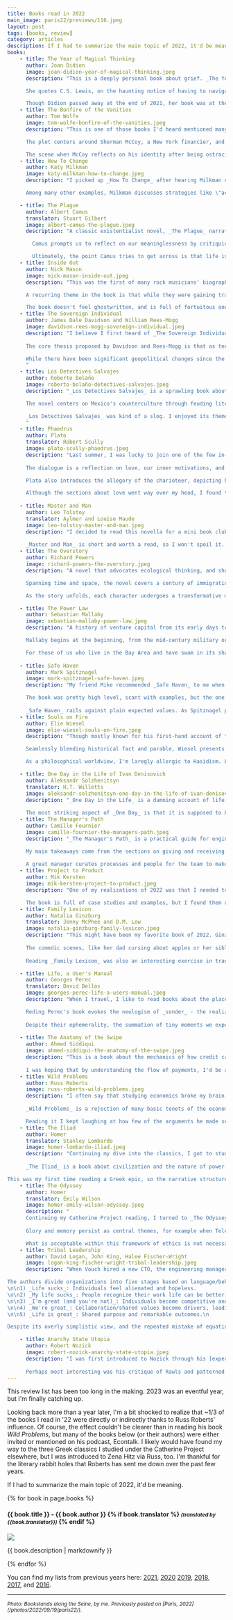 ```yaml
---
title: Books read in 2022
main_image: paris22/previews/116.jpeg
layout: post
tags: [books, review]
category: articles
description: If I had to summarize the main topic of 2022, it'd be meaning.
books:
    - title: The Year of Magical Thinking
      author: Joan Didion
      image: joan-didion-year-of-magical-thinking.jpeg
      description: "This is a deeply personal book about grief. _The Year of Magical Thinking_ speaks to the raw emotions that follow Didion after the loss of her husband. As I read, I couldn't help but trace the parallels between Didion's telling of her husband John's death and my mom's experience (and, obviously, the whole family) coming to terms with my dad's passing. The suddenness, the recounting of the scene, the constant what-if's, and the sheer disorientation of becoming untethered from a life partner, all seemed too familiar.\n

      She quotes C.S. Lewis, on the haunting notion of having to navigate the world without a partner who's no longer there: \"So many roads lead thought to H. I set out on one of them. But now there's an impassable frontierpost across it. So many roads once; now so many cul de sacs.\"\n

      Though Didion passed away at the end of 2021, her book was at the top of my list before then. _The Year of Magical Thinking_ did not comfort me, nor did it bring me catharsis, but reading it somewhat clarified my thoughts on the complex and confusing experience of losing someone dear, and grieving, by letting me see it through someone else's eyes. This is a tough book."
    - title: The Bonfire of the Vanities
      author: Tom Wolfe
      image: tom-wolfe-bonfire-of-the-vanities.jpeg
      description: "This is one of those books I'd heard mentioned many times, but I had no idea what I was getting into as I started reading it. _The Bonfire of the Vanities_ is a novel set in the '80s that discusses the structure of society, with criss-crossing cuts of race, class, religion, occupations and more.\n

      The plot centers around Sherman McCoy, a New York financier, and his fall from grace after a hit-and-run. Much of _The Bonfire of the Vanities_ focuses on the distinction between reality and appearances, and how facts and intentions don't really matter when our actions are perceived as transgressions of a social contract. This is explicit in the journalistic treatment of McCoy and the judicial case that follows his accident, but also hinted at repeatedly throughout the story. For example in discussing the field of finance and its relationship with \"the real world,\" McCoy repeatedly struggles to explain how he brings value to the world as a bond trader. The value he creates is detached from the tangible, manifesting instead in the abstract movements dictated by the whims of the market. That is just another flavor of the same idea: others' perceptions affect our reality, and the value we ascribe to   things.\n

      The scene when McCoy reflects on his identity after being ostracized by friends and neighbors carries the central message of the book. After being arrested, McCoy realizes his life is only defined by others around him: \"Your self... is other people, all the people you’re tied to, and it’s only a thread.\" Our identity, our self-worth, [and our meaning](https://meltingasphalt.com/a-nihilists-guide-to-meaning/) are defined by others. I might do a longer blog post on this idea down the line."
    - title: How To Change
      author: Katy Milkman
      image: katy-milkman-how-to-change.jpeg
      description: "I picked up _How To Change_ after hearing Milkman on [Russ Roberts' podcast, Econtalk](https://www.econtalk.org/katy-milkman-on-how-to-change/). Roberts tends to be really skeptical of pop psychology, so I gave his positive review a heavier weight than usual. The book contains the self-help advice that you'd expect, but backed by repeated studies and theory. Milkman repackages these ideas into \"choice architecture,\" a systematic approach to how we present options to ourselves. She argues that much like economists and politicians think about governance and policy one level of abstraction up, so should we: not focusing on individual decisions, but the incentives we set up to make it easier to choose behaviors that are aligned with our goals.\n

      Among many other examples, Milkman discusses strategies like \"accountability partners\" and public commitments as ways to change our habits. She showcases replicated experiments on simple ideas like writing down our goals, or telling our friends what we're aiming at. She also explains how she coined the term \"temptation bundling\" to describe a behavior we're all familiar with: pairing a desirable activity (like watching TV or listening to podcasts) with a less desirable one (like exercising) in order to incentivize the latter. These approaches toward self-control are not particularly innovative, but it is useful to see them all listed back-to-back. Milkman does not pretend that these are one-size-fits-all, but instead suggests that we should mix and match the tools she presents to achieve real, permanent change."

    - title: The Plague
      author: Albert Camus
      translator: Stuart Gilbert
      image: albert-camus-the-plague.jpeg
      description: "A classic existentialist novel, _The Plague_ narrates the story of a small town suddenly affected by an epidemic that decimates its people. In a volume that feels all too familiar in the 2020s, Camus' characters' lives intersect with the outbreak in all sorts of uncomfortable ways. There's those whose life projects are stopped in their tracks, those who try to help others combat the plague directly, and some that only care about saving themselves at the expense of their neighbors.\n

        Camus prompts us to reflect on our meaninglessness by critiquing the institutions of government, church, and even journalism. He does not outright condemn these, but rather presents them as tools which humans use to grapple with the challenges of existence. He highlights the complexities of faith and the limitations of institutions when confronted with the harsh realities of suffering and death. _The Plague_ invites readers to reflect on the nature of faith, moral responsibility, and the potential for false hopes in the midst of existential crises.\n

        Ultimately, the point Camus tries to get across is that life is a succession of minor plagues that we must face. There is no new normal, just normal."
    - title: Inside Out
      author: Nick Mason
      image: nick-mason-inside-out.jpeg
      description: "This was the first of many rock musicians' biographies that I've read recently. Mason is one of the lesser-known founding members of Pink Floyd, and _Inside Out_ is his telling of the band's rise to fame. The original members, including Mason on the drums, met while they were architecture students in London. A good chunk of the book is devoted to their personal conflicts: lead guitarist Syd Barrett's deteriorating mental health, his successive replacement with David Gilmour, and the eventual tensions that broke the original crew.\n

      A recurring theme in the book is that while they were gaining traction, the bandmembers were not particularly aware of their significance within the broader music scene. Mason goes into detail explaining how the band's style evolved, from the early days exploring recording experimental pieces and focusing on moods to the flashy performances of their world tours. He also tells of the eccentricities he and others indulged in as the money started pouring in. Cars, island homes, and private studios went hand in hand with interpersonal conflict, and Mason isn't shy about sharing either side.\n

      The book doesn't feel ghostwritten, and is full of fortuitous anecdotes of what the band experienced on their way to the top. Some of those contingent moments really stayed with me, from the spontaneity with which they chose the name _Pink Floyd_, to the time that their van was broken into and Mason's mom lent them £200 to replace their equipment, or the time at Abbey Road Studios when the band realized they were recording next door to The Beatles and their producer Norman Smith was able to sneak Mason and friends in to see them record. The book honors its title, sharing many of the inside stories of a great band."
    - title: The Sovereign Individual
      author: James Dale Davidson and William Rees-Mogg
      image: davidson-rees-mogg-sovereign-individual.jpeg
      description: "I believe I first heard of _The Sovereign Individual_ in a tweet or HN thread that described it as having \"a startup idea on every page.\" While it didn't live up to my expectations in that sense, the future they speculate is a profoundly interesting unbundling of modern society, and it makes a great read. I'll grant that many of the ideas resonated with my own biases, but it'd be hard to argue they are not at least plausible.\n
      
      The core thesis proposed by Davidson and Rees-Mogg is that as technology advances, individuals are able to exercise greater control over their finances, and thus their lives. In short, they predict that the internet and encryption will reduce state visibility into people's wealth and income, to the point of the decline of traditional nation-states (see what I said about biases?). _The Sovereign Individual_ emphasizes privacy-preserving peer-to-peer technologies as tools to resist coercion in this new era, foreshadowing the eventual rise of cryptocurrency in the 2010s. It's hard to believe this book was first published in 1997.\n

      While there have been significant geopolitical changes since the book came out, the pace and extent of these shifts have not led to the predicted weakening. We have not yet seen the erosion of state authority pushed by the authors, but wealth preservation and tax avoidance techniques that were previously only available to the ultra-rich are now within the reach of many. Yes, this book panders to the crypto crowd. And yes, it stretches reality to fit with its libertarian tendencies. However, the vision and the foresight to write this 25 years ago are commendable.\n
      "
    - title: Los Detectives Salvajes
      author: Roberto Bolaño
      image: roberto-bolaño-detectives-salvajes.jpeg
      description: "_Los Detectives Salvajes_ is a sprawling book about a group of young poets and their adventures in the 1960s and '70s in Mexico. Reading it, I kept wanted to discuss the places and the people with my dad, who was a college student in Mexico City in the early '70s. Bolaño tells a self-discovery story as the group searches for meaning and identity as they live the rebellious spirit of the time. Through a wide cast of characters, the novel explores the transformative power of art and the chaos of life, while constantly blurring the lines between reality and fiction.\n

      The novel centers on Mexico's counterculture through feuding literary movements. It does so by telling individuals' deeply intertwined stories. The characters in the book are stand-ins for the author and his friends, while a few others are just representations of themselves - like Octavio Paz. With its fragmented and non-linear narrative, it reminded me of Córtazar's [_Rayuela_](/articles/2020/03/26/rayuela/). It heavily reflects the political and social upheavals of Latin America during the 20th century, including snapshots of the Mexican student movement and the dictatorship in Chile (where Bolaño is originally from).

      _Los Detectives Salvajes_ was kind of a slog. I enjoyed its themes, but between its length, its confusing narrative, and the deep cuts of Latin American history and literature, I doubt most people reading this blog would enjoy it.
      "
    - title: Phaedrus
      author: Plato
      translator: Robert Scully
      image: plato-scully-phaedrus.jpeg
      description: "Last summer, I was lucky to join one of the few in-person courses hosted by the [Catherine Project](https://catherineproject.org) reading Plato with Zena Hitz and a few folks at the [Berkeley Institute](https://www.binst.org/). Phaedrus was my first ever foray into Greek classics, and I probably would not have jumped in without their guidance.\n
      
      The dialogue is a reflection on love, our inner motivations, and the nature of knowledge. It kicks off with an almost modern discussion about the difference between speech (a proxy for knowledge) and the written word. Phaedrus had heard Lysias speak, and Socrates asks him to recite his speech. Phaedrus holds a written copy of the speech, and the distinction between the original and his adapted versions take center stage. The dialogue discusses whether speechmaking is good or shameful, and whether being able to repeat something is the same as _knowing_ it. Socrates looks down on rote memorization, while at the same time seeming to equate it to writing.\n

      Plato also introduces the allegory of the charioteer, depicting human souls as being composed of three parts: a charioteer who represents reason and intellect, a white horse who represents our virtuous side, and a dark horse who represents our base desires. While the allegory implies a Manichean dichotomy of good and evil, at surface level it is about discipline and self-control. In our group, the analysis quickly turned recursive: does the charioteer have his own set of horses and charioteer? Do the horses? Without trying hard, the conversation devolved into an argument on free will.\n

      Although the sections about love went way over my head, I found the rest of the discussion intriguing, particularly after the third speech. The fact that these dialogues were recorded nearly 2400 years ago and continue to resonate today speaks to the timeless nature of human inquiry and our philosophical questions about knowledge, morality, and reality."
      
    - title: Master and Man
      author: Leo Tolstoy
      translator: Aylmer and Louise Maude
      image: leo-tolstoy-master-and-man.jpeg
      description: "I decided to read this novella for a mini book club that Russ Roberts hosted on Econtalk. The story centers around a wealthy landowner and his servant, who set out on a journey to a neighboring village for a business deal during the winter. As the weather worsens, they get lost in a blizzard. The landowner's greed and self-interest are exemplified in his relation with his family as well as his shady business dealings. His attitude contrasts starkly with the servant's humble nature as they face the storm together.\n
      
      _Master and Man_ is short and worth a read, so I won't spoil it. The [conversation](https://www.econtalk.org/richard-gunderman-on-greed-adam-smith-and-leo-tolstoy/) between Roberts and his guest Richard Gunderman is a wonderful exploration of morality, values, and meaning. In classic Econtalk fashion, they discuss the characters' actions by reflecting on Russ's favorite Smith quote — \"Man naturally desires, not only to be loved, but to be lovely\" — and how Smith's notion of love relates to self-interest. In a Hobbesian state of nature, we may act generously, not solely out of pure altruism, but because being seen as generous makes us more likable or respectable. Our actions are influenced by our desire for social approval and the way we wish to be perceived by our peers. Tolstoy's story, on the other hand, highlights the Smithian view, where humans can go beyond the simple second order effects and realize the value of selflessness beyond mere social approval, understanding that genuine generosity can lead to a richer, more meaningful life. Tolstoy's story challenges us to reflect on our own motivations and the true nature of our actions."
    - title: The Overstory
      author: Richard Powers
      image: richard-powers-the-overstory.jpeg
      description: "A novel that advocates ecological thinking, and shows we are often connected in unexpected ways. Powers narrates the story of seemingly disparate characters, whose lives are gradually revealed to be intertwined through their connection to trees. While the themes are clearly about conservation and sustainability, _The Overstory_ felt fresh and interesting, not preachy.\n

      Spanning time and space, the novel covers a century of immigration stories, local and global. Powers' book paints a vivid image of the US melting pot – from great-great-great grandpa Hoel planting trees after moving to the US from Norway, to that of Winston Ma fleeing China and raising his family here, or Neelay Mehta growing up in Silicon Valley. At times, the connections seem too contrived, and some of the story lines extreme, but they remain plausible within the narrative.\n

      As the story unfolds, each character undergoes a transformative moment that links them to the natural world and to one another, awakening their sense of responsibility towards the world we live in. We're all linked, and _The Overstory_ serves as a powerful reminder of the interconnectedness of life."

    - title: The Power Law
      author: Sebastian Mallaby
      image: sebastian-mallaby-power-law.jpeg
      description: "A history of venture capital from its early days to the present, _The Power Law_ explores the impact of this growing segment of the fiancial world on the technology industry and the economy as a whole. In its opening pages, Mallaby explains \"the Valley’s most bracing creed: the belief that most social problems can be ameliorated by technological solutions, if only inventors can be goaded to be sufficiently ambitious.\" He continues, \"Venture capital was not merely a business; it was a mindset, a philosophy, a theory of progress.\" This idea is [alive and well today](https://www.theatlantic.com/science/archive/2019/07/we-need-new-science-progress/594946/) and its echoes still run through the Valley.\n

      Mallaby begins at the beginning, from the mid-century military origin of research in the Santa Clara Valley region of California when it was all oranges and almond trees, the infamous [Traitorous Eight](https://en.wikipedia.org/wiki/Traitorous_eight), and their financiers, Thomas J. Davis Jr. and Arthur Rock. He continues through venture's greatest hits, from Apple and Venrock to Genentech and Kleiner Perkins. Eventually, he gets past the star-eyed nostalgia and covers more recent homeruns like Google and Facebook, as well as its flops like WeWork or Theranos.\n

      For those of us who live in the Bay Area and have swam in its shark infested waters, the book is in no way shocking. It's a story about a white boys club paying attention to their bottom line. However, reading the re-telling of specific deals with their details and close calls is edifying. Ideas that in retrospect seem obvious, like the partnership structure of most VC firms, had to be figured out. Mallaby walks through may of these in this book. I'm convinced that the risk taking ethos of venture has been a net positive in the world, and _The Power Law_ provides a good way to grasp its roots."
    
    - title: Safe Haven
      author: Mark Spitznagel
      image: mark-spitznagel-safe-haven.jpeg
      description: "My friend Mike recommended _Safe Haven_ to me when we were both still at Vouch. Spitznagel is one of Nassim Taleb's collaborators, and _Safe Haven_ merges a lot of insurance and investing topics, taking a pretty deep dive into the barbell investment theory that Taleb popularized. The book is about investing in tail risk hedging strategies to avoid ruin, which should not seem like a coincidence if you've read Taleb.\n

      The book was pretty high level, scant with examples, but the one takeaway I got from it was to think about investment projects by using geometric instead of arithmetic means. Spitznagel uses the example of a sailing company going on repeated trips and reinvesting his gains with and without insurance on their ships to illustrate this idea. Paying a small cost to insure each trip means that on average there's a smaller chance of ending up with zero returns to reinvest halfway through. _Arithmetic returns_ are calculated by adding up the individual returns for each period and dividing by the number of periods. _Geometric returns_, on the other hand, are calculated by multiplying all the returns together and then taking the nth root. This simple difference allows us to account for compounding effects.  By using a cost-effective risk-mitigation strategy, investors can reduce the overall volatility of their portfolio and increase its geometric average return, which can lead to higher long-term returns even if the arithmetic average return is lower. \n
      
      _Safe Haven_ rails against plain expected values. As Spitznagel points out, \"You get what you get, not what you expect.\" For most people, this is probably not a book worth reading, but that one insight alone is extremely valuable."
    - title: Souls on Fire
      author: Elie Wiesel
      image: elie-wiesel-souls-on-fire.jpeg
      description: "Though mostly known for his first-hand account of the horrors of the Holocaust, Elie Wiesel's later work explores the Jewish experience more broadly. In _Souls on Fire_, he leans on his upbringing in the Hasidic community of Sighet, Romania, and opens a window into the world of Hasidism. Hasidic thought emerged in Eastern Europe in the 18th century. Spearheaded by the Baal Shem Tov as a reaction to the academic elitism of the Jewish establishment, Hasidism intended to make Jewish spirituality accessible to the masses, encouraging a disintermediated personal connection between God and every Jew. The book is a collection of tales of the movement's founders and followers, including light commentary aimed at the modern reader.\n

      Seamlessly blending historical fact and parable, Wiesel presents how these communities saw themselves, and how their spiritual leaders inspired hope in a turbulent context. The leaders are portrayed not just as religious figures, but as therapists and advisors, bridging esoteric religious ideas to universal human experiences.\n

      As a philosophical worldview, I'm laregly allergic to Hasidism. Like other flavors of what has become Jewish orthodoxy, it stands in opposition to much of scientific rationality, welcoming contradiction and mystery as a natural part of human existence. At the same time, Hasidism also highlights the relationships between people as a central value, emphasizing family, community, and the role of the [rebbe](https://en.wikipedia.org/wiki/Rebbe) as a sage whose experience and wisdom guides others. Wiesel points out that \"the Baal Shem's major concern was to create links at every level. To him, everything that brought people together and consolidated the community was good; everything that sowed discord was bad. [...] Man's role is to mitigate solitude; whoever opts for solitude chooses the side of death.\" The idea that we derive value and meaning from community and interconnectedness is clearly present in the book. Engaging in acts of kindness and justice for the sake of community-building, as opposed to some divine objective good, resonates with me, and the selection in his anthology shows that it resonated with Wiesel, too."

    - title: One Day in the Life of Ivan Denisovich
      author: Aleksandr Solzhenitsyn
      translator: H.T. Willetts
      image: aleksandr-solzhenitsyn-one-day-in-the-life-of-ivan-denisovich.jpeg
      description: "_One Day in the Life_ is a damning account of life in the Soviet Gulag system. The novella follows its namesake on a single day in his ten-year imprisonment in a Soviet labor camp. Wrongfully accused of espionage after being captured by the Germans during WWII, the main character endures the grueling routines, scarce food, and harsh conditions along with his fellow inmates. The book remarkably passed Soviet censorship and was published in 1962, revealing the extent of human suffering under Stalinist repression in the camps. Laying out the oppressive nature of the regime in great detail, I'm surprised that the Russians allowed it to reach the public, and even more suprised that Solzhenitsyn would be brave enough to submit it to a publisher.\n
      
      The most striking aspect of _One Day_ is that it is supposed to be a narration of a single unremarkable day. Where we see brutality and intensity we are really supposed to be shown what was normal for Ivan, ordinary moments in any _zek_'s life. To an extent, this is Solzhenitsyn telling his own story, and that of the people he met in the camp. Reading it made me want to bump _The Gulag Archipelago_ a few slots in the queue."
    - title: The Manager's Path
      author: Camille Fournier
      image: camille-fournier-the-managers-path.jpeg
      description: "_The Manager's Path_ is a practical guide for engineers growing into managers. Drawing on her experience as a technical leader, Fournier offers actionable advice for each stage of management. The book is structured like a ladder, starting with an individual contributor learning to be managed and managing up, covering fundamental aspects of Silicon Valley management culture like 1-1 meetings, skip-levels, feedback, and career growth. It quickly transitions into mentoring, tech leading, and managing individuals, teams, and eventually multiple teams and managers. She addresses the challenge of choosing the IC or management tracks, and the skills needed for each. Having chosen the manager track myself, I found her commentary on debugging dysfunctional teams and people drama to be quite relatable. While she discusses senior leadership and strategic priorities, this section felt more obligatory than insightful.\n

      My main takeaways came from the sections on giving and receiving feedback, and making sure team members trust you enough to express their goals or seek guidance in discovering them. She also had very strong views on culture and leadership, pointing to Andy Grove's take on a manager's cultural values as guideposts for their team decisions. Doubling down on that idea, she writes about Apple employees invoking _the spirit of Steve Jobs_ as a way to \"argue for and against decisions, as a compass for what the organization should be doing.\" Having been in those rooms, with those people invoking that spectre, I can attest to the power of that idea. Culture is mimetic.\n
      
      A great manager curates processes and people for the team to make better decisions with less effort. Fournier's book is good for those considering the management track, or looking to grow within the role by paying attention to the human side of team-building."
    - title: Project to Product
      author: Mik Kersten
      image: mik-kersten-project-to-product.jpeg
      description: "One of my realizations of 2022 was that I needed to get stronger at product. In retrospect, _Project to Product_ was not a good choice to level up there. The book focused on larger organizations and how to transition them to develop software using Kersten's framework on \"value streams,\" an idea that just didn't stick with me. According to Kersten, while standard software development focuses on delivering discrete features efficiently, in either agile or waterfall-like project management styles, value stream-oriented development prioritizes the continuous delivery of value across the entire lifecycle of a product. It was unclear how this would be different from well managed agile where all activities across teams are aligned to maximize business outcomes.\n

      The book is full of case studies and examples, but I found them unrelatable. There was a whole section about Boeing and why taking risks there is discouraged, which was memorable because it reminded me a bit of certain aspects of Apple's culture. Beyond that, I didn't have many takeaways, as the lessons were not novel enough to make the book engaging. I was hoping for more practical advice on how to make product decisions, but instead got a consultants' reframing of lean manufacturing ideas applied to old software firms. In the end, I ended up giving it away to a friend at Boeing who was dealing with the specific issues covered in that section after being promoted to management. I hope it was more useful to her than it was to me."
    - title: Family Lexicon
      author: Natalia Ginzburg
      translator: Jenny McPhee and D.M. Low
      image: natalia-ginzburg-family-lexicon.jpeg
      description: "This might have been my favorite book of 2022. Ginzburg writes about her family life growing up in an atheist Italian home with mixed Jewish/Catholic roots during the rise of fascism. Mixing fiction and memoir, Ginzburg weaves narratives at two levels, taking us through mundane moments with neighbors and family friends that defined her early life, while also zooming out to the broader political context surrounding her family.\n
      
      The comedic scenes, like her dad cursing about apples or her siblings fighting over nothing at the dinner table, are counterbalanced by tense episodes when the fascist backdrop comes to the surface. Some are subtle, like the notes of German trucks coming and going, or the self-censorship depending of which acquaintances were around. Others are much more explicit, like when the author describes how her brother Mario escapes the fascists by jumping in a river and swimming across to Switzerland, or more poignantly how after moving to Rome she writes as a side comment: \"Leone was the editor of a clandestine newspaper and was never home. They arrested him twenty days after our arrival and I never saw him again.\" Such stark illustrations of the harsh reality of life under a repressive regime, and the toll it took on those who opposed it, are layered with lighthearted scenes at home, a sad reality of mid century Europe which the author masterfully narrates.\n
      
      Reading _Family Lexicon_ was also an interesting exercise in translation. I worked through it with Hannah, often skipping back and forth between the Jenny McPhee's 2017 translation and D.M. Low's 1967 version. It was curious to see which sayings were translated the same way word for word, and which ones were slightly different. Ginzburg's portrayal of family dynamics feels intimate, dotted with inside jokes and sayings that reminded me of my own family's unique and nonsensical recurring phrases."

    - title: Life, a User's Manual
      author: Georges Perec
      translator: David Bellos
      image: georges-perec-life-a-users-manual.jpeg
      description: "When I travel, I like to read books about the places I'm visiting. As we planned [our Paris trip](/photos/2022/09/19/paris22/) I picked up this book based on its translator David Bellos' [own review](https://fivebooks.com/best-books/french-novels-david-bellos/), which called it one of the top five French novels ever. _Life, a User's Manual_ is a post-modern novel about impermanence, told through puzzles and filled with layers of complex structure. The book is set in a Parisian apartment building, with each chapter dedicated to a different room, its inhabitants, and the objects within it. The characters and their stories are interwoven throughout the building, along with the city, and their history over decades.\n

      Reding Perec's book evokes the neologism of _sonder_ - the realization that each random passerby is living a life as vivid and complex as your own. The apparent protagonist helping us thread the story is Bartlebooth, an eccentric millionaire whose life project is to travel the world, create watercolors, and then turn them into puzzles which he solves and destroys. However, on closer reading it's clear that there is no main character, and that it's the building itself that we're supposed to be paying attention to. The building is a fractal of the city around it, which in turn is a microcosm of the world at large. The more you read about one character's life the more you understand the overarching story that Perec is trying to tell us about the others, and the fleeting experience of life. Perec highlights the accumulation of mundane, seemingly insignificant aspects of daily life as rich with complexity and meaning. These details, immaterial on their own, shape and form our lives. In a way, this can be read as a positive example of the idea that Solzhenitsyn highlights when describing Ivan Denisovich's grim ordinary day as I noted above.\n
      
      Despite their ephemerality, the summation of tiny moments we experience _are_ our lives."
    
    - title: The Anatomy of the Swipe
      author: Ahmed Siddiqui
      image: ahmed-siddiqui-the-anatomy-of-the-swipe.jpeg
      description: "This is a book about the mechanics of how credit cards work. It breaks down the complex steps that make up a transaction, from a card being swiped to the funds settling on the seller's account. Exposing merchants, banks, payment processors, and even companies that make and operate card terminals, Siddiqui reveals a layered architecture of intermediaries that is invisible to most consumers. After reading Payment Systems in the US the previous year, and being disappointed with the lack of detail, fintech Twitter was quick to recommend this book. It was closer but still not the explainer I wanted.\n
      
      I was hoping that by understanding the flow of payments, I'd be able to identify a leverage point or a bottleneck, obvious spots to improve the consumer or merchant experience. There are startup ideas buried in _The Anatomy of the Swipe_, but nothing got me excited enough to go further down the payments rabbit hole."
    - title: Wild Problems
      author: Russ Roberts
      image: russ-roberts-wild-problems.jpeg
      description: "I often say that studying economics broke my brain. As hinted above, there are few contemporary thinkers who have shaped my worldview as much as Russ Roberts. This book is the crystallization of Russ's struggle unbreaking his own brain, and helping others like me undo the damage of homo-economicus-style thinking while keeping valuable lessons from the field.\n
      
      _Wild Problems_ is a rejection of many basic tenets of the economics culture Roberts grew up in. Studying at the University of Chicago under Gary Becker, Russ was steeped in the rational actor model, where every decision could be boiled down to cost-benefit analyses and utility maximization. However, Roberts challenges this reductionist view, arguing that life’s most significant decisions — whom to marry, whether to have children, what career to pursue, etc. — are inherently \"wild problems\" that cannot be solved with straightforward NPV maximization. He advocates for embracing uncertainty and complexity, recognizing that big decisions are so deeply intertwined with our values and identities that they defy rational analysis. Instead of seeking optimal outcomes, Roberts encourages readers to focus on the process of decision-making itself, embracing the journey and the growth that comes from grappling with life’s toughest choices. Ultimately, we are a product of the sequence of decisions we make in life.\n

      Reading it I kept laughing at how few of the arguments he made seemed novel. I have listened to hundreds of episodes of his podcast, _Econtalk_, and internalized many of those ideas into my day to day life. Russ seamlessly weaves personal anecdotes, philosophical insights, and diverse thinkers' views to illustrate his points, making the book both intellectually stimulating and relatable."
    - title: The Iliad
      author: Homer
      translator: Stanley Lombardo
      image: homer-lombardo-iliad.jpeg
      description: "Continuing my dive into the classics, I got to study _The Iliad_ with Jonathan Fine and the Catherine Project and captured some thoughts and snippets along the way on [this Twitter thread](https://twitter.com/avyfain/status/1574984874263396352). The ancient Greek poem tells the story of the Trojan War, focusing on Achilles and his rage after being dishonored by Agammemnon. I decided to read [the Lombardo translation](https://archive.nytimes.com/www.nytimes.com/books/97/07/20/reviews/970720.20mendelt.html), which aims for a contemporary tone, and playfully uses as its cover an image of Allied soldiers landing at a Normandy beach, pointing to the book's enduring relevance.\n
      
      _The Iliad_ is a book about civilization and the nature of power. The interplay between fate, the Gods' desires, and human free will drives the narrative in this ancient classic. The blurred lines between gods and humans fascinated me throughout. Zeus and his pantheon often come across as superpowered humans, not omnipotent gods, meddling in mortal affairs for their own amusement or agenda with their own hopes and intentions. Gods interact with humans yet remain apart, wielding control over fate and embodying power beyond mortal reach. This creates a constant tension between divine intervention and human agency, setting a clear power hierarchy and a rough sketch of what humans can strive for.\n

This was my first time reading a Greek epic, so the narrative structure of _the Iliad_ took some getting used to. Homer's use of repetition — often repeating messages word-for-word — likely reflects its origin in oral tradition, but also serves as a powerful literary device to show chains of trust and access between characters. The occasional narrator shifts, sometimes even jumping in time to narrate future events, add layers of complexity to the storytelling. These features, along with the graphic depictions of violence and the intimate portrayal of relationships (like the ambiguous nature of Achilles and Patroclus' bond) make the book feel both alien and surprisingly modern. The deeper philosophical questions raised by the text — the human desire for legacy, the us vs. them mentality that drives the conflict, and our endless search for meaning — resonate today and still shape our culture. Achilles' existential crisis in Book 9 captures this perfectly: \"It doesn't matter if you stay in camp or fight– / In the end, everybody comes out the same. / Coward and hero get the same reward: / You die whether you slack off or work.\" This proto-nihilistic view contrasts sharply with the heroic ideal of eternal fame that permeates the epic, exemplified by Hector's desire for a glorious death to be remembered for generations. And here we are, discussing both their lives, 3200 years later."
    - title: The Odyssey
      author: Homer
      translator: Emily Wilson
      image: homer-emily-wilson-odyssey.jpeg
      description: "
      Continuing my Catherine Project reading, I turned to _The Odyssey_. As a sequel to _The Iliad_, it shifts focus from the Trojan War to Odysseus' homecoming journey. Its tone is notably subtler, offering a more nuanced portrayal of its characters and less intense storytelling. _The Odyssey_'s non-linear narrative was unexpected, with Odysseus' trip revealed in fragments through others' narratives. The [same Twitter thread](https://twitter.com/avyfain/status/1588696462380400645) strings a few of my thoughts as I read.\n
      
      Glory and memory persist as central themes, for example when Telemachus laments his father ending up \"nameless and unknown\" (1.236), reflecting a fear of obscurity in ancient Greek culture. However, it might also have to do with the concept of Xenia, their code of hospitality, which is highlighted early and often. Xenia is showcased repeatedly in the first few books, demonstrating how friends and strangers are treated when they show up as guests. People are treated better when their ancestors or themselves had previously hosted the relatives of those who now have to do the hosting, explaining the centrality of glory and memory as vehicles for reciprocity. The consequences of violating these ethics are also obvious in the narrative, as seen in the suitors' abuse of Telemachus and Penelope's hospitality, and in the scenes where Odysseus visits Circe, the Lotus-eaters and the Cyclops.\n

      What is acceptable within this framework of ethics is not necessarily what a modern reader expects. Odysseus' cunning nature and his pride in deception are central to his character, and to the story. His ability to navigate challenges through language games showcases his resourcefulness, and is repeatedly celebrated, but raises moral questions. The book shifts to a moralizing tone in later books, with the narrator directly addressing the audience with lessons, contrasting earlier parables' open ended nature. Scenes from _The Odyssey_  like the encounter with the Sirens, navigating between Scylla and Charybdis, and Odysseus' final return are so deeply ingrained in our culture that it's hard to read them without retrojecting meaning into them from modern works. Adventures far from home and homecoming are themes that resonate across time, making reading _The Odyssey_ fun and relatable, but more importantly it lets us have a glimpse into the earliest forms of shared values in society."
    - title: Tribal Leadership
      author: David Logan, John King, Halee Fischer-Wright
      image: logan-king-fischer-wright-tribal-leadership.jpeg
      description: "When Vouch hired a new CTO, the engineering managers had an offsite to plan for upcoming growth challenges. _Tribal Leadership_ was the lens he provided to guide the conversation. In the book, a \"tribe\" refers to a group of 20 to 150 people working together closely. As we grew, we'd started forming subgroups with different mentalities and behaviors. While the team was small enough to knew each other's roles, the leadership team had to understand and leverage these tribal fractures to maintain a cohesive, high-performing culture.\n

The authors divide organizations into five stages based on language/behavior:
\n\n1) _Life sucks_: Individuals feel alienated and hopeless.
\n\n2) _My life sucks_: People recognize their work life can be better, but are apathetic and disengaged.
\n\n3) _I'm great (and you're not)_: Individuals become competitive and focus on their own achievements.
\n\n4) _We're great_: Collaboration/shared values become drivers, leading to higher productivity.
\n\n5) _Life is great_: Shared purpose and remarkable outcomes.\n

Despite its overly simplistic view, and the repeated mistake of equating work-life/life-life, the book gave the EMs a shared language to address team challenges. It's a useful resource for understanding team dynamics, but not a must-read starting point."

    - title: Anarchy State Utopia
      author: Robert Nozick
      image: robert-nozick-anarchy-state-utopia.jpeg
      description: "I was first introduced to Nozick through his [experience machine thought experiment](https://en.wikipedia.org/wiki/Experience_machine), which was the reason I put this book on my list years ago. I knew the book would cover much more ground, but was really surprised when I realized the _experience machine_ is a side comment on a side comment, spanning barely a couple of pages. _Anarchy State Utopia_ is a treatise on libertarianism, trying to argue for it from first principles by hypothesizing the rise of early societies as they evolved out of a Hobbesian state of nature. In Nozick's own words, \"The nature of the state, its legitimate functions and its justifications, if any, is the central concern of this book.\" While I agreed broadly with his perception of individual rights and the importance of personal autonomy, not surprisingly, Nozick leans further into libertarianism than me.\n
      
      Perhaps most interesting was his critique of Rawls and patterned principles of justice, which argues that enforcing a specific distributive pattern fails to respect individual autonomy and choices. I often refer to Rawls' [original position](https://en.wikipedia.org/wiki/Veil_of_ignorance) theory, so it was useful to read a strong takedown. Nozick's critique of coercion, paternalism, and redistributive policies further solidifies his argument for a minimal state. In short, he believes that coercive measures and paternalistic policies infringe upon individual rights and autonomy, and that patterned principles of distributive justice fail to respect the choices of individuals, leading to a static and rigid society. Instead, Nozick envisions a meta-utopia, a framework where diverse utopian experiments can coexist, allowing people to live according to their own values and preferences. Honestly, many of the arguments went over my head, so I hope I can go deeper on a second read."
---
```


This review list has been too long in the making. 2023 was an eventful year, but I'm finally catching up. 

Looking back more than a year later, I'm a bit shocked to realize that ~1/3 of the books I read in '22 were directly or indirectly thanks to Russ Roberts' influence. Of course, the effect couldn't be clearer than in reading his book _Wild Problems_, but many of the books below (or their authors) were either invited or mentioned on his podcast, Econtalk. I likely would have found my way to the three Greek classics I studied under the Catherine Project elsewhere, but I was introduced to Zena Hitz via Russ, too. I'm thankful for the literary rabbit holes that Roberts has sent me down over the past few years.

If I had to summarize the main topic of 2022, it'd be meaning.

{% for book in page.books %}
  <div class="book-review" id="{{book.title | downcase | replace: ' ', '-'}}">
  <h4>{{ book.title }} - {{ book.author }}
    {% if book.translator %}
      <small><i>(translated by {{book.translator}})</i></small>
    {% endif %}
  </h4>
  <img class="book-cover book-border" src="{{ site.image_path }}books/{{ book.image }}">
  <p>{{ book.description | markdownify }}</p>
  </div>

{% endfor %}

You can find my lists from previous years here: [2021](/articles/2022/11/20/books/), [2020](/articles/2021/01/08/books/) [2019](/articles/2020/02/09/books/), [2018](/articles/2019/02/14/books/), [2017](/articles/2018/01/07/books/), and [2016](/articles/2017/01/06/books/).

<hr>
<small><em>Photo: Bookstands along the Seine, by me. Previously posted on [Paris, 2022](/photos/2022/09/19/paris22/).</em></small>
